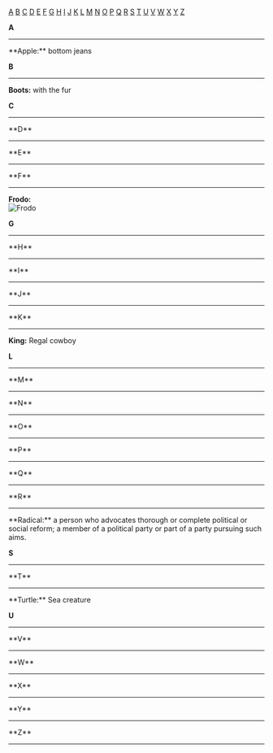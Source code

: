 [A](#a) [B](#B) [C](#C) [D](#D) [E](#E) [F](#F) [G](#G) [H](#H) [I](#I) [J](#J) [K](#K) [L](#L) [M](#M) [N](#N) [O](#O) [P](#P) [Q](#Q) [R](#R) [S](#S) [T](#T) [U](#U) [V](#V) [W](#W) [X](#X) [Y](#Y) [Z](#z) 

<a name="a"></a>
**A**
<hr></hr>
**Apple:** bottom jeans  

<a name="B"></a>
**B**
<hr></hr>  

**Boots:** with the fur  

<a name="C"></a>
**C**   
<hr></hr>
<a name="D"></a>
**D**  
<hr></hr>
<a name="E"></a> 
**E**  
<hr></hr>
<a name="F"></a> 
**F**    
<hr></hr>
 
**Frodo:**   
![Frodo](http://middle-earthencyclopedia.weebly.com/uploads/3/8/2/9/3829140/1560779.png?318)


<a name="G"></a>
**G**   
<hr></hr>
<a name="H"></a> 
**H**    
<hr></hr>
<a name="I"></a>
**I**    
<hr></hr>
<a name="J"></a>
**J**    
<hr></hr>
<a name="K"></a>   
**K**   
<hr></hr>

**King:** Regal cowboy 

<a name="L"></a>
**L**  
<hr></hr>
<a name="M"></a>
**M**  
<hr></hr>
<a name="N"></a>
**N**   
<hr></hr>
<a name="O"></a>
**O**   
<hr></hr>
<a name="P"></a>
**P**  
<hr></hr>
<a name="Q"></a> 
**Q**   
<hr></hr>
<a name="R"></a>
**R**   
<hr></hr>
**Radical:** a person who advocates thorough or complete political or social reform; a member of a political party or part of a party pursuing such aims.  

<a name="S"></a>
**S**   
<hr></hr>
<a name="T"></a>
**T**   
<hr></hr>
**Turtle:** Sea creature  

<a name="U"></a>
**U**   
<hr></hr>
<a name="V"></a>
**V**  
<hr></hr>
<a name="W"></a>
**W**    
<hr></hr>
<a name="X"></a>
**X**    
<hr></hr>
<a name="Y"></a>
**Y**   
<hr></hr>
<a name="z"></a> 
**Z**  
<hr></hr>  





